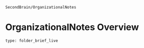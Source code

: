 ```ActivityHistory
SecondBrain/OrganizationalNotes
```
# OrganizationalNotes Overview

```ccard
type: folder_brief_live
```

